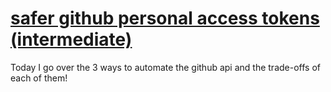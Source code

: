 # [safer github personal access tokens (intermediate)](https://youtu.be/GsjD5tZWqmM)

Today I go over the 3 ways to automate the github api and the trade-offs of each of them!
